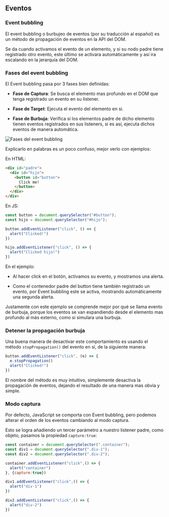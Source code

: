 ## Eventos

### Event bubbling

El event bubbling o burbujeo de eventos (por su traducción al español) es un método de propagación de eventos en la API del DOM.

Se da cuando activamos el evento de un elemento, y si su nodo padre tiene registrado otro evento, este último se activara automáticamente y así ira escalando en la jerarquía del DOM.

<div class="page">

### Fases del event bubbling

El Event bubbling pasa por 3 fases bien definidas:

- **Fase de Captura**: Se busca el elemento mas profundo en el DOM que tenga registrado un evento en su listener.

- **Fase de Target**: Ejecuta el evento del elemento en si.

- **Fase de Burbuja**: Verifica si los elementos padre de dicho elemento tienen eventos registrados en sus listeners, si es así, ejecuta dichos eventos de manera automática.

<div class="page">

![](https://res.cloudinary.com/practicaldev/image/fetch/s--Ru5L80Uu--/c_limit%2Cf_auto%2Cfl_progressive%2Cq_auto%2Cw_800/https://chiamakaikeanyi.dev/static/f56abcd765f7b006af69347365ee1c7d/c1b5a/event-flow.png "Fases del event bubbling")

Explicarlo en palabras es un poco confuso, mejor verlo con ejemplos:

<div class="page">

En HTML:
```html
<div id="padre">
  <div id="hijo">
    <button id="button">
      Click me!
    </button>
  </div>
</div>
```

En JS:
```js
const button = document.querySelector("#button");
const hijo = document.querySelector("#hijo");

button.addEventListener("click", () => {
  alert("Clicked!")
})

hijo.addEventListener("click", () => {
  alert("Clicked hijo!")
})
```

<div class="page">

En el ejemplo:

- Al hacer click en el botón, activamos su evento, y mostramos una alerta.

- Como el contenedor padre del button tiene también registrado un evento, por Event bubbling este se activa, mostrando automáticamente una segunda alerta.

Justamente con este ejemplo se comprende mejor por qué se llama evento de burbuja, porque los eventos se van expandiendo desde el elemento mas profundo al más externo, como si simulara una burbuja.

<div class="page">

### Detener la propagación burbuja

Una buena manera de desactivar este comportamiento es usando el método `stopPropagation()` del evento en sí, de la siguiente manera:
```js
button.addEventListener("click", (e) => {
  e.stopPropagation()
  alert("Clicked!")
})
```

El nombre del método es muy intuitivo, simplemente desactiva la propagación de eventos, dejando el resultado de una manera mas obvia y simple.

<div class="page">

### Modo captura

Por defecto, JavaScript se comporta con Event bubbling, pero podemos alterar el orden de los eventos cambiando al modo captura.

Esto se logra añadiendo un tercer parámetro a nuestro listener padre, como objeto, pasamos la propiedad `capture:true`:

```js
const container = document.querySelector(".container");
const div1 = document.querySelector(".div-1");
const div2 = document.querySelector(".div-2");

container.addEventListener("click",() => {
  alert("container")
}, {capture:true})

div1.addEventListener("click",() => {
  alert("div-1")
})

div2.addEventListener("click",() => {
  alert("div-2")
})
```

